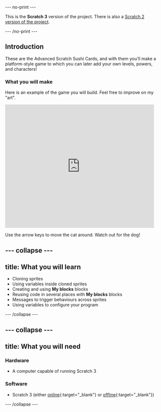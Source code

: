 \--- no-print \---

This is the **Scratch 3** version of the project. There is also a [Scratch 2 version of the project](https://projects.raspberrypi.org/en/projects/cd-advanced-scratch-sushi-scratch2).

\--- /no-print \---

## Introduction

These are the Advanced Scratch Sushi Cards, and with them you’ll make a platform-style game to which you can later add your own levels, powers, and characters!

### What you will make

Here is an example of the game you will build. Feel free to improve on my "art".

<div class="scratch-preview">
  <iframe allowtransparency="true" width="485" height="402" src="https://scratch.mit.edu/projects/embed/454114430/?autostart=false" frameborder="0"></iframe>
</div>

Use the arrow keys to move the cat around. Watch out for the dog!

## \--- collapse \---

## title: What you will learn

+ Cloning sprites
+ Using variables inside cloned sprites
+ Creating and using **My blocks** blocks
+ Reusing code in several places with **My blocks** blocks
+ Messages to trigger behaviours across sprites
+ Using variables to configure your program

\--- /collapse \---

## \--- collapse \---

## title: What you will need

### Hardware

+ A computer capable of running Scratch 3

### Software

+ Scratch 3 (either [online](https://scratch.mit.edu/projects/editor/){:target="_blank"} or [offline](https://scratch.mit.edu/download/){:target="_blank"})

\--- /collapse \---